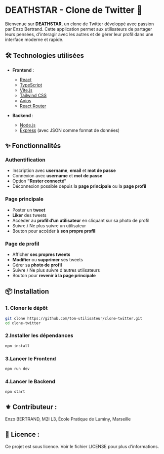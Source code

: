 # DEATHSTAR - Clone de Twitter 🚀

Bienvenue sur **DEATHSTAR**, un clone de Twitter développé avec passion par Enzo Bertrand. Cette application permet aux utilisateurs de partager leurs pensées, d'interagir avec les autres et de gérer leur profil dans une interface moderne et rapide.

## 🛠️ Technologies utilisées

- **Frontend** :
  - [React](https://reactjs.org/)
  - [TypeScript](https://www.typescriptlang.org/)
  - [Vite.js](https://vitejs.dev/)
  - [Tailwind CSS](https://tailwindcss.com/)
  - [Axios](https://axios-http.com/)
  - [React Router](https://reactrouter.com/)

- **Backend** :
  - [Node.js](https://nodejs.org/)
  - [Express](https://expressjs.com/) (avec JSON comme format de données)

## ✨ Fonctionnalités

### Authentification
- Inscription avec **username**, **email** et **mot de passe**
- Connexion avec **username** et **mot de passe**
- Option **"Rester connecté"**
- Déconnexion possible depuis la **page principale** ou la **page profil**

### Page principale
- Poster un **tweet**
- **Liker** des tweets
- Accéder au **profil d’un utilisateur** en cliquant sur sa photo de profil
- Suivre / Ne plus suivre un utilisateur
- Bouton pour accéder à **son propre profil**

### Page de profil
- Afficher **ses propres tweets**
- **Modifier** ou **supprimer** ses tweets
- Gérer sa **photo de profil**
- Suivre / Ne plus suivre d'autres utilisateurs
- Bouton pour **revenir à la page principale**

## 📦 Installation

### 1. Cloner le dépôt
```bash
git clone https://github.com/ton-utilisateur/clone-twitter.git
cd clone-twitter
```

### 2.Installer les dépendances
```bash
npm install
```

### 3.Lancer le Frontend
```bash
npm run dev
```

### 4.Lancer le Backend
```bash
npm start
```

## ⚜️ Contributeur :
Enzo BERTRAND, M2I L3, École Pratique de Luminy, Marseille

## 📜 Licence :
Ce projet est sous licence. Voir le fichier LICENSE pour plus d'informations.
